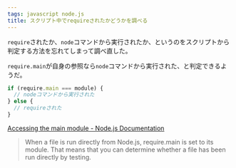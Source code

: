 ```yaml
---
tags: javascript node.js
title: スクリプト中でrequireされたかどうかを調べる
---
```

`require`されたか、`node`コマンドから実行されたか、というのをスクリプトから判定する方法を忘れてしまって調べ直した。

`require.main`が自身の参照なら`node`コマンドから実行された、と判定できるようだ。

```js
if (require.main === module) {
  // nodeコマンドから実行された
} else {
  // requireされた
}
```

[Accessing the main module - Node.js Documentation](https://nodejs.org/api/modules.html#modules_accessing_the_main_module)

> When a file is run directly from Node.js, require.main is set to its module. That means that you can determine whether a file has been run directly by testing.
